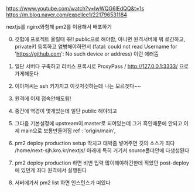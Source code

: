 https://www.youtube.com/watch?v=IwWQG6lEdQQ&t=1s
https://m.blog.naver.com/expellee1/221796531184

nextjs를 nginx와함께 pm2를 이용해서 배포하기

0. 깃헙에 프로젝트 올릴때 꼮!! public으로 해야함, 아니면 원격서버에 뭐 로긴하고, private키 등록하고 염병해야하면서 (fatal: could not read Username for 'https://github.com': No such device or address) 이런 에러뜸

1. 일단 서버다 구축하고 리버스 프록시로  ProxyPass          /   http://127.0.0.1:3333/ 으로 가게해둔다

2. 이아저씨는 ssh 키가지고 이것저것하는데 나는 모르겟다~~

3. 원격에 이제 접속안해도됨!

4. 중간에 역경이 몇개있는데 일단 public 해야되고

6. 그다음 기본설정에 upstream이 master로 되어있는데 그거 흑인때문에 안되고 이제 main으로 보통만들어짐
ref  : 'origin/main',


7. pm2 deploy production setup 딱치고 대박좀 넣어주면 깃의 소스가 죄다 /home/next-sjh.kro.kr/nextjs/ 아래에 특히 거기서 source폴더안에 다생성된다

8. pm2 deploy production 하면 비번 입력 많이해야하긴한데 적었던 post-deploy에 있던게 죄다 원격에서 실행된다

9. 서버에가서 pm2 list 하면 인스턴스가 떠있다